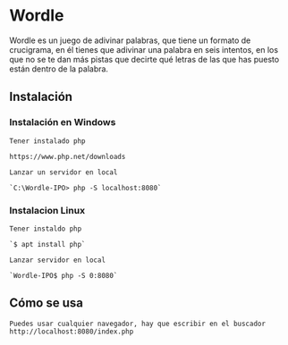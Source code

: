 # Wordle
Wordle es un juego de adivinar palabras, que tiene un formato de crucigrama, en él tienes que adivinar una palabra en seis intentos, en los que no se te dan más pistas que decirte qué letras de las que has puesto están dentro de la palabra.

## Instalación

### Instalación en Windows

    Tener instalado php 

    https://www.php.net/downloads

    Lanzar un servidor en local
    
    `C:\Wordle-IPO> php -S localhost:8080`

### Instalacion Linux

    Tener instaldo php

    `$ apt install php`

    Lanzar servidor en local

    `Wordle-IPO$ php -S 0:8080`

## Cómo se usa

    Puedes usar cualquier navegador, hay que escribir en el buscador http://localhost:8080/index.php


